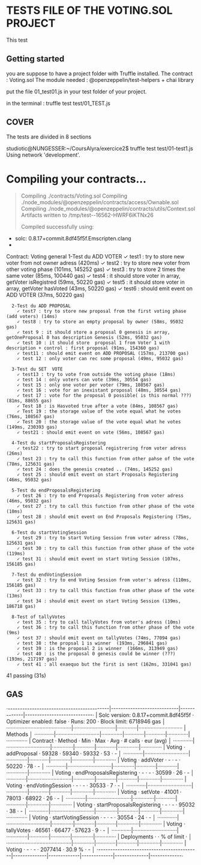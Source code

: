 # TESTS FILE OF THE VOTING.SOL PROJECT

This test

## Getting started

you are suppose to have a project folder with Truffle installed.
The contract : Voting.sol
The module needed : @openzeppelin/test-helpers + chai library


put the file 01_test01.js in your test folder of your project.

in the terminal :  truffle test test/01_TEST.js


## COVER

The tests are divided in 8 sections 

studiotic@NUNGESSER:~/CoursAlyra/exercice2$ truffle test test/01-test1.js 
Using network 'development'.


Compiling your contracts...
===========================
> Compiling ./contracts/Voting.sol
> Compiling ./node_modules/@openzeppelin/contracts/access/Ownable.sol
> Compiling ./node_modules/@openzeppelin/contracts/utils/Context.sol
> Artifacts written to /tmp/test--16562-HWRF6iKTNx26
> 
> Compiled successfully using:
   - solc: 0.8.17+commit.8df45f5f.Emscripten.clang
   - 


  Contract: Voting
    general
      1-Test du ADD VOTER
        ✓ test1 : try to store new voter from not owner adress (420ms)
        ✓ test2 : try to store new voter from other voting phase (101ms, 145252 gas)
        ✓ test3 : try to store 2 times the same voter (85ms, 100440 gas)
        ✓ test4 : it should store voter in array, getVoter isRegistred (59ms, 50220 gas)
        ✓ test5 : it should store voter in array, getVoter hasVoted (43ms, 50220 gas)
        ✓ test6 : should emit event on ADD VOTER (37ms, 50220 gas)
        
      2-Test du ADD PROPOSAL
        ✓ test7 : try to store new proposal from the first voting phase (add voters) (14ms)
        ✓ test8 : try to store an empty proposal by owner (58ms, 95032 gas)
        ✓ test 9 : it should store a proposal 0 genesis in array, getOneProposal 0 has description Genesis (52ms, 95032 gas)
        ✓ test 10 : it should store  proposal 1 from Voter 1 with description + control : first proposal (91ms, 154360 gas)
        ✓ test11 : should emit event on ADD PROPOSAL (157ms, 213700 gas)
        ✓ test 12 : only voter can rec some proposal (49ms, 95032 gas)
        
      3-Test du SET  VOTE
        ✓ test13 : try to vote from outside the voting phase (18ms)
        ✓ test 14 : only voters can vote (39ms, 30554 gas)
        ✓ test 15 : only one voter per voter (79ms, 108567 gas)
        ✓ test 16 : vote for an inexistant proposal (48ms, 30554 gas)
        ✓ test 17 : vote for the proposal 0 possible( is this normal ???) (81ms, 88655 gas)
        ✓ Test 18 : is Hasvoted true after a vote (84ms, 108567 gas)
        ✓ Test 19 : the storage value of the vote equal what he votes (76ms, 108567 gas)
        ✓ Test 20 : the storage value of the vote equal what he votes (149ms, 230393 gas)
        ✓ test21 : should emit event on vote (56ms, 108567 gas)
        
      4-Test du startProposalsRegistering
        ✓ test22 : try to start proposal registrering from voter adress (26ms)
        ✓ test 23 : try to call this function from other pahse of the vote (78ms, 125631 gas)
        ✓ test 24 : does the genesis created .. (74ms, 145252 gas)
        ✓ test 25 : should emit event on start Proposals Registering (46ms, 95032 gas)
        
      5-Test du endProposalsRegistering
        ✓ test 26 : try to end Proposals Registering from voter adress (46ms, 95032 gas)
        ✓ test 27 : try to call this function from other phase of the vote (10ms)
        ✓ test 28 : should emit event on End Proposals Registering (75ms, 125631 gas)
        
      6-Test du startVotingSession
        ✓ test 29 : try to start Voting Session from voter adress (78ms, 125631 gas)
        ✓ test 30 : try to call this function from other phase of the vote (119ms)
        ✓ test 31 : should emit event on start Voting Session (107ms, 156185 gas)
        
      7-Test du endVotingSession
        ✓ test 32 : try to end Voting Session from voter's adress (110ms, 156185 gas)
        ✓ test 33 : try to call this function from other phase of the vote (13ms)
        ✓ test 34 : should emit event on start Voting Session (139ms, 186718 gas)
        
      8-Test of tallyVotes
        ✓ test 35 : try to call tallyVotes from voter's adress (10ms)
        ✓ test 36 : try to call this function from other phase of the vote (9ms)
        ✓ test 37 : should emit event on tallyVotes (74ms, 77094 gas)
        ✓ test 38 : the propsal 1 is winner  (193ms, 296841 gas)
        ✓ test 39 : is the proposal 2 is winner  (166ms, 313949 gas)
        ✓ test 40 : is the proposal 0 genesis could be winner (???)  (193ms, 217197 gas)
        ✓ test 41 : all exaequo but the first is sent (162ms, 331041 gas)

41 passing (31s)


## GAS

·------------------------------------------|----------------------------|-------------|----------------------------·
|   Solc version: 0.8.17+commit.8df45f5f   ·  Optimizer enabled: false  ·  Runs: 200  ·  Block limit: 6718946 gas  │
···········································|····························|·············|·····························
|  Methods                                                                                                         │
·············|·····························|··············|·············|·············|··············|··············
|  Contract  ·  Method                     ·  Min         ·  Max        ·  Avg        ·  # calls     ·  eur (avg)  │
·············|·····························|··············|·············|·············|··············|··············
|  Voting    ·  addProposal                ·       59328  ·      59340  ·      59332  ·          53  ·          -  │
·············|·····························|··············|·············|·············|··············|··············
|  Voting    ·  addVoter                   ·           -  ·          -  ·      50220  ·          78  ·          -  │
·············|·····························|··············|·············|·············|··············|··············
|  Voting    ·  endProposalsRegistering    ·           -  ·          -  ·      30599  ·          26  ·          -  │
·············|·····························|··············|·············|·············|··············|··············
|  Voting    ·  endVotingSession           ·           -  ·          -  ·      30533  ·           7  ·          -  │
·············|·····························|··············|·············|·············|··············|··············
|  Voting    ·  setVote                    ·       41001  ·      78013  ·      68922  ·          26  ·          -  │
·············|·····························|··············|·············|·············|··············|··············
|  Voting    ·  startProposalsRegistering  ·           -  ·          -  ·      95032  ·          38  ·          -  │
·············|·····························|··············|·············|·············|··············|··············
|  Voting    ·  startVotingSession         ·           -  ·          -  ·      30554  ·          24  ·          -  │
·············|·····························|··············|·············|·············|··············|··············
|  Voting    ·  tallyVotes                 ·       46561  ·      66477  ·      57623  ·           9  ·          -  │
·············|·····························|··············|·············|·············|··············|··············
|  Deployments                             ·                                          ·  % of limit  ·             │
···········································|··············|·············|·············|··············|··············
|  Voting                                  ·           -  ·          -  ·    2077414  ·      30.9 %  ·          -  │
·------------------------------------------|--------------|-------------|-------------|--------------|-------------·

